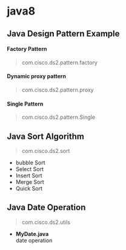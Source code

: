 # java8

## Java Design Pattern Example  

#### Factory Pattern  
> com.cisco.ds2.pattern.factory   
 
#### Dynamic proxy pattern  
> com.cisco.ds2.pattern.proxy  

#### Single Pattern  
> com.cisco.ds2.pattern.Single

## Java Sort Algorithm
> com.cisco.ds2.sort
* bubble Sort  
* Select Sort 
* Insert Sort  
* Merge Sort  
* Quick Sort

## Java Date Operation
> com.cisco.ds2.utils
* **MyDate.java**    
date operation  




